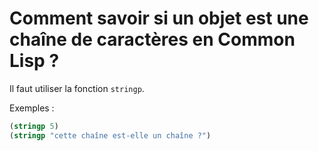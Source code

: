 # Comment savoir si un objet est une chaîne de caractères en Common Lisp ?

Il faut utiliser la fonction `stringp`.

Exemples :
```lisp
(stringp 5)
(stringp "cette chaîne est-elle un chaîne ?")
```
